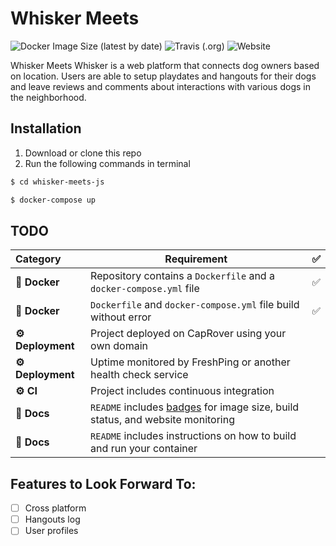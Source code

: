 # Whisker Meets
![Docker Image Size (latest by date)](https://img.shields.io/docker/image-size/ellojess/whisker-meets-js)
![Travis (.org)](https://img.shields.io/travis/Evansdava/HMG-Wargame)
![Website](https://img.shields.io/website?url=http%3A%2F%2Fhmg-wargame.dev.evansdava.xyz%2F)


Whisker Meets Whisker is a web platform that connects dog owners based on location. Users are able to setup playdates and hangouts for their dogs and leave reviews and comments about interactions with various dogs in the neighborhood.

## Installation

1. Download or clone this repo 
2. Run the following commands in terminal

```bash
$ cd whisker-meets-js

$ docker-compose up
```

## TODO 

|  Category  | Requirement                                                                                          | ✅ |
|:---------- |------------------------------------------------------------------------------------------------------|:-:|
| **🐳 Docker** | Repository contains a `Dockerfile` and a `docker-compose.yml` file                                  | ✅ |
| **🐳 Docker** | `Dockerfile` and `docker-compose.yml` file build without error                                      | ✅ |
| **⚙️ Deployment** | Project deployed on CapRover using your own domain | |                             |   |
| **⚙️ Deployment** | Uptime monitored by FreshPing or another health check service |
|   **⚙️ CI**   | Project includes continuous integration  | |
|  **📝 Docs**  | `README` includes [badges](https://shields.io) for image size, build status, and website monitoring |   |
|  **📝 Docs**  | `README` includes instructions on how to build and run your container                               |   |



## Features to Look Forward To: 
- [ ] Cross platform
- [ ] Hangouts log 
- [ ] User profiles 
